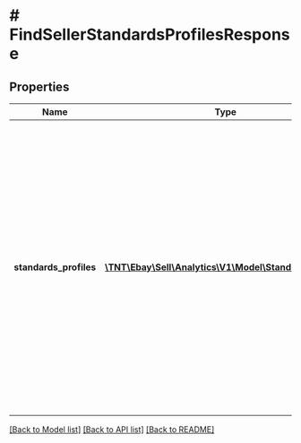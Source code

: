 # # FindSellerStandardsProfilesResponse

## Properties

Name | Type | Description | Notes
------------ | ------------- | ------------- | -------------
**standards_profiles** | [**\TNT\Ebay\Sell\Analytics\V1\Model\StandardsProfile[]**](StandardsProfile.md) | A list of the seller&#39;s standards profiles. A &amp;quot;standards profile&amp;quot; is a set of eBay seller standards categories and the values related to the associated seller. Profiles are distinguished by a combination of cycle and program values. The &amp;quot;program&amp;quot; value specifies the region to which the data is from. The &amp;quot;cycle&amp;quot; value specifies whether the values were determined just now, or if the values are from the last official eBay seller standards evaluation. | [optional]

[[Back to Model list]](../../README.md#models) [[Back to API list]](../../README.md#endpoints) [[Back to README]](../../README.md)
